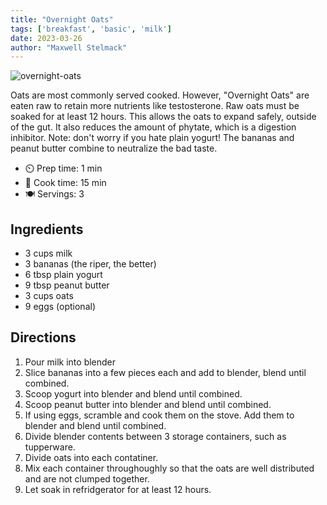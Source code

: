 ```yaml
---
title: "Overnight Oats"
tags: ['breakfast', 'basic', 'milk']
date: 2023-03-26
author: "Maxwell Stelmack"
---
```

![overnight-oats](/pix/overnight-oats.webp)

Oats are most commonly served cooked. However, "Overnight Oats" are eaten raw to retain more nutrients like testosterone. Raw oats must be soaked for at least 12 hours. This allows the oats to expand safely, outside of the gut. It also reduces the amount of phytate, which is a digestion inhibitor.
Note: don't worry if you hate plain yogurt! The bananas and peanut butter combine to neutralize the bad taste.

- ⏲️ Prep time: 1 min
- 🍳 Cook time: 15 min
- 🍽️ Servings: 3

## Ingredients

- 3 cups milk
- 3 bananas (the riper, the better)
- 6 tbsp plain yogurt
- 9 tbsp peanut butter
- 3 cups oats
- 9 eggs (optional)

## Directions

1. Pour milk into blender
2. Slice bananas into a few pieces each and add to blender, blend until combined.
3. Scoop yogurt into blender and blend until combined.
4. Scoop peanut butter into blender and blend until combined.
5. If using eggs, scramble and cook them on the stove. Add them to blender and blend until combined.
6. Divide blender contents between 3 storage containers, such as tupperware.
7. Divide oats into each contatiner.
8. Mix each container throughoughly so that the oats are well distributed and are not clumped together.
9. Let soak in refridgerator for at least 12 hours.
